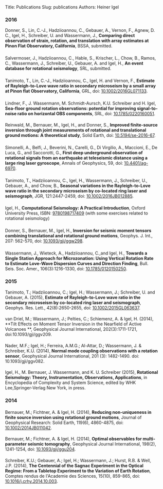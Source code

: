 Title: Publications
Slug: publications
Authors: Heiner Igel

### 2016
Donner, S., Lin, C.-J., Hadziioannou, C., Gebauer, A., Vernon, F., Agnew, D. C., Igel, H., Schreiber, U. and Wassermann, J., **Comparing direct observation of strain, rotation, and translation with array estimates at Pinon Flat Observatory, California**, BSSA, submitted.
###
Salvermoser, J., Hadziioannou, C., Hable, S., Krischer, L., Chow, B., Ramos, C., Wassermann, J., Schreiber, U., Gebauer, A. and Igel, H., **An event database for rotational seismology**, SRL, submitted.
###
Tanimoto, T., Lin, C.-J., Hadziioannou, C., Igel, H. and Vernon, F., **Estimate of Rayleigh-to-Love wave ratio in secondary microseism by a small array at Pinon flat Observatory, California**, GRL, doi: [10.1002/2016GL071133](http://onlinelibrary.wiley.com/doi/10.1002/2016GL071133/full).
###
Lindner, F., J. Wassermann, M. Schmidt-Aursch, K.U. Schreiber and H. Igel,
**Sea-floor ground rotation observations: potential for improving signal-to-noise ratio on horizontal OBS components**, SRL, doi: [10.1785/0220160051](http://srl.geoscienceworld.org/content/early/2016/10/27/0220160051.full).
####
Reinwald, M., Bernauer, M., Igel, H., and Donner, S., **Improved finite-source inversion through joint measurements of rotational and translational ground motions: A theoretical study**, Solid Earth, doi: [10.5194/se-2016-67](http://www.solid-earth-discuss.net/se-2016-67/).
###
Simonelli, A., Belfi, J., Beverini, N., Carelli, G., Di Virgilio, A., Maccioni, E., De Luca, G., and Saccorotti, G., **First deep underground observation of rotational signals from an earthquake at teleseismic distance using a large ring laser gyroscope**, Annals of Geophysics, 59, doi: [10.4401/ag-6970](https://arxiv.org/abs/1601.05960).
###
Tanimoto, T., Hadziioannou, C., Igel, H., Wassermann, J., Schreiber, U., Gebauer, A., and Chow, B., **Seasonal variations in the Rayleigh-to-Love wave ratio in the secondary microseism by co-located ring laser and seismograph**, JGR, 121:2447-2459, doi: [10.1002/2016JB012885](http://onlinelibrary.wiley.com/doi/10.1002/2016JB012885/full).
###
Igel, H., **Computational Seismology: A Practical Introduction**, Oxford University Press, ISBN: [9780198717409](https://global.oup.com/academic/product/computational-seismology-9780198717409?cc=de&lang=en&) (with some exercises related to rotational seismology)
###
Donner, S., Bernauer, M., Igel, H., **Inversion for seismic moment tensors combining translational and rotational ground motions**, Geophys. J. Int., 207: 562-570, doi: [10.1093/gji/ggw298](http://gji.oxfordjournals.org/content/207/1/562).
###
Wassermann, J., Wieteck, A., Hadziioannou, C.,and Igel, H., **Towards a Single Station Approach for Microzonation: Using Vertical Rotation
Rate to Estimate Love-Wave Dispersion Curves and Direction Finding**, Bull. Seis. Soc. Amer.,  106(3):1216-1330, doi: [10.1785/0120150250](http://www.bssaonline.org/content/early/2016/05/13/0120150250.abstract).

### 2015
Tanimoto, T.; Hadziioannou, C.; Igel, H.; Wassermann, J.; Schreiber, U. and Gebauer, A. (2015), **Estimate of Rayleigh-to-Love wave ratio in the secondary microseism by co-located ring laser and seismograph**, Geophys. Res. Lett., 42(8):2650-2655, doi: [10.1002/2015GL063637](http://onlinelibrary.wiley.com/doi/10.1002/2015GL063637/abstract).
####
van Driel, M.; Wassermann, J.; Pelties, C.; Schiemenz, A. &  Igel, H. (2014),
**Tilt Effects on Moment Tensor Inversion in the Nearfield of Active Volcanoes **,
Geophysical Journal International,  202(3):1711-1721, doi:10.1093/gji/ggv209.
####
Nader, M.F.; Igel, H.; Ferreira, A.M.G.; Al-Attar, D.; Wassermann, J. & Schreiber, K.U. (2014),
**Normal mode coupling observations with a rotation sensor**,
Geophysical Journal International, 201 (3): 1482-1490. doi: 10.1093/gji/ggv082.
####
Igel, H., M. Bernauer, J. Wassermann, and K. U. Schreiber (2015), **Rotational Seismology: 
Theory, Instrumentation, Observations, Applications**,  in Encyclopedia of Complexity and 
System Science, edited by WHK Lee,Springer-Verlag New York, in press. 

### 2014 

####
Bernauer, M.; Fichtner, A. & Igel, H. (2014),
**Reducing non-uniqueness in finite source inversion using rotational ground motions**,
Journal of Geophysical Research: Solid Earth, 119(6), 4860-4875, doi: [10.1002/2014JB011042](http://dx.doi.org/10.1002/2014JB011042).
####
Bernauer, M.; Fichtner, A. & Igel, H. (2014), 
**Optimal observables for multi-parameter seismic tomography**,
Geophysical Journal International, 198(2), 1241-1254, doi: [10.1093/gji/ggu204](http://gji.oxfordjournals.org/content/198/2/1241).
####
Schreiber, K.U.; Gebauer, A.; Igel, H.; Wassermann, J.; Hurst, R.B. & Well, J.P. (2014),
**The Centennial of the Sagnac Experiment in the Optical Regime: From a Tabletop Experiment to the
Variation of Earth Rotation**, Comptes rendus de l'Academie des Sciences, 15(10), 859-865, doi: [10.1016/j.crhy.2014.10.003](http://www.sciencedirect.com/science/article/pii/S1631070514001406). 
 

